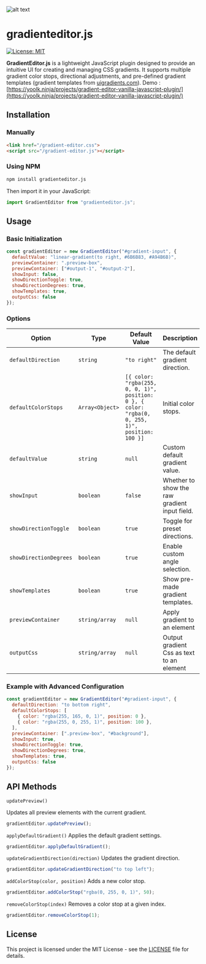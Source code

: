 ![alt text](https://yoolk.ninja/wp-content/uploads/2025/02/Capture-decran-2025-02-04-a-12.19.35.png)

# gradienteditor.js
[![License: MIT](https://img.shields.io/badge/License-MIT-blue.svg)](LICENSE)

**GradientEditor.js** is a lightweight JavaScript plugin designed to provide an intuitive UI for creating and managing CSS gradients. It supports multiple gradient color stops, directional adjustments, and pre-defined gradient templates (gradient templates from [uigradients.com](https://uigradients.com/)). Demo : [https://yoolk.ninja/projects/gradient-editor-vanilla-javascript-plugin/](https://yoolk.ninja/projects/gradient-editor-vanilla-javascript-plugin/)

##  Installation

### Manually

```html
<link href="/gradient-editor.css">
<script src="/gradient-editor.js"></script>
```

### Using NPM

```sh
npm install gradienteditor.js
```

Then import it in your JavaScript:

```js
import GradientEditor from "gradienteditor.js";
```

##  Usage

### Basic Initialization

```js
const gradientEditor = new GradientEditor("#gradient-input", {
  defaultValue: "linear-gradient(to right, #6B6B83, #A94B6B)",
  previewContainer: ".preview-box",
  previewContainer: ["#output-1", "#output-2"],
  showInput: false,
  showDirectionToggle: true,
  showDirectionDegrees: true,
  showTemplates: true,
  outputCss: false
});
```

### Options

| Option                | Type            | Default Value                                    | Description |
|-----------------------|-----------------|--------------------------------------------------|-------------|
| `defaultDirection`    | `string`        | `"to right"`                                     | The default gradient direction. |
| `defaultColorStops`   | `Array<Object>` | `[{ color: "rgba(255, 0, 0, 1)", position: 0 }, { color: "rgba(0, 0, 255, 1)", position: 100 }]` | Initial color stops. |
| `defaultValue`        | `string`        | `null`                                           | Custom default gradient value. |
| `showInput`           | `boolean`       | `false`                                          | Whether to show the raw gradient input field. |
| `showDirectionToggle` | `boolean`       | `true`                                           | Toggle for preset directions. |
| `showDirectionDegrees`| `boolean`       | `true`                                           | Enable custom angle selection. |
| `showTemplates`       | `boolean`       | `true`                                           | Show pre-made gradient templates. |
| `previewContainer`    | `string/array`  | `null`                                           | Apply gradient to an element |      
| `outputCss`           | `string/array`  | `null`                                           | Output gradient Css as text to an element |      


### Example with Advanced Configuration
```js
const gradientEditor = new GradientEditor("#gradient-input", {
  defaultDirection: "to bottom right",
  defaultColorStops: [
    { color: "rgba(255, 165, 0, 1)", position: 0 },
    { color: "rgba(255, 0, 255, 1)", position: 100 },
  ],
  previewContainer: [".preview-box", "#background"],
  showInput: true,
  showDirectionToggle: true,
  showDirectionDegrees: true,
  showTemplates: true,
  outputCss: false
});
```

##  API Methods

```updatePreview()```

Updates all preview elements with the current gradient.

```js
gradientEditor.updatePreview();
```

```applyDefaultGradient()``` Applies the default gradient settings.

```js
gradientEditor.applyDefaultGradient();
```

```updateGradientDirection(direction)``` Updates the gradient direction.

```js
gradientEditor.updateGradientDirection("to top left");
```

```addColorStop(color, position)``` Adds a new color stop.

```js
gradientEditor.addColorStop("rgba(0, 255, 0, 1)", 50);
```

```removeColorStop(index)``` Removes a color stop at a given index.

```js
gradientEditor.removeColorStop(1);
```

## License

This project is licensed under the MIT License - see the [LICENSE](https://github.com/lucky-yoolk/gradienteditor.js/blob/main/README.md) file for details.

